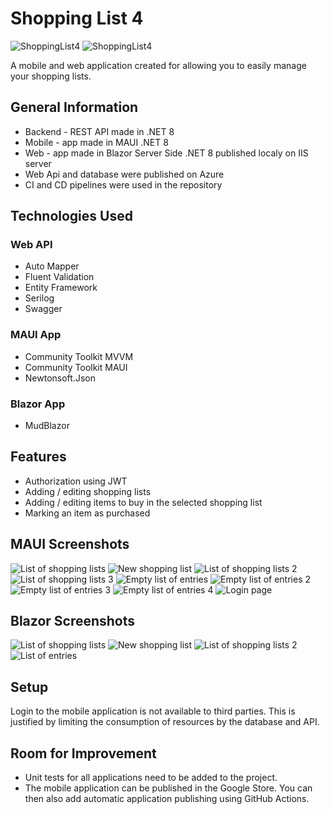 # Shopping List 4 
![ShoppingList4](https://github.com/szotrab1337/ShoppingList4/actions/workflows/ci.yml/badge.svg) ![ShoppingList4](https://github.com/szotrab1337/ShoppingList4/actions/workflows/cd.yml/badge.svg)

A mobile and web application created for allowing you to easily manage your shopping lists.

## General Information
- Backend - REST API made in .NET 8
- Mobile - app made in MAUI .NET 8
- Web - app made in Blazor Server Side .NET 8 published localy on IIS server 
- Web Api and database were published on Azure
- CI and CD pipelines were used in the repository

## Technologies Used
### Web API
- Auto Mapper
- Fluent Validation
- Entity Framework
- Serilog
- Swagger

### MAUI App
- Community Toolkit MVVM
- Community Toolkit MAUI
- Newtonsoft.Json

### Blazor App
- MudBlazor

## Features

- Authorization using JWT
- Adding / editing shopping lists
- Adding / editing items to buy in the selected shopping list
- Marking an item as purchased

## MAUI Screenshots
![List of shopping lists](https://github.com/szotrab1337/ShoppingList4/assets/61224345/fca8b4a1-3b27-4305-909c-778746778a7d)
![New shopping list](https://github.com/szotrab1337/ShoppingList4/assets/61224345/67265c6d-705f-4a60-b888-dbbdf683b734)
![List of shopping lists 2](https://github.com/szotrab1337/ShoppingList4/assets/61224345/6c384744-9f4b-4e7e-bf3c-f70453f62374)
![List of shopping lists 3](https://github.com/szotrab1337/ShoppingList4/assets/61224345/cbdb0c25-c19b-4e44-b1df-a712106e42db)
![Empty list of entries](https://github.com/szotrab1337/ShoppingList4/assets/61224345/8d936f98-66e1-450d-b7ef-0b899606a903)
![Empty list of entries 2](https://github.com/szotrab1337/ShoppingList4/assets/61224345/568d971a-f12d-44d3-a9db-25ba90bdd5e3)
![Empty list of entries 3](https://github.com/szotrab1337/ShoppingList4/assets/61224345/b129b0bb-f4a5-408d-a704-054c42f6b87e)
![Empty list of entries 4](https://github.com/szotrab1337/ShoppingList4/assets/61224345/da2ef064-9318-459e-a087-59eb0274a44c)
![Login page](https://github.com/szotrab1337/ShoppingList4/assets/61224345/f2fae44a-45b4-41de-a7dc-c6067a2c5feb)

## Blazor Screenshots
![List of shopping lists](https://github.com/szotrab1337/ShoppingList4/assets/61224345/a2a8c76d-6472-4683-afad-2711f0dd8747)
![New shopping list](https://github.com/szotrab1337/ShoppingList4/assets/61224345/35dd5acd-319c-4522-b9d0-d2d061b2dd23)
![List of shopping lists 2](https://github.com/szotrab1337/ShoppingList4/assets/61224345/5acc317c-cef4-4118-bb2b-ba2e26af937b)
![List of entries](https://github.com/szotrab1337/ShoppingList4/assets/61224345/3a7e8522-3a11-4faf-bd03-4f0a7aad2430)

## Setup
Login to the mobile application is not available to third parties. This is justified by limiting the consumption of resources by the database and API.

## Room for Improvement
- Unit tests for all applications need to be added to the project.
- The mobile application can be published in the Google Store. You can then also add automatic application publishing using GitHub Actions.
